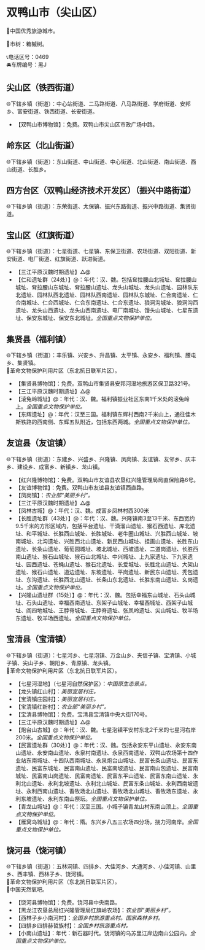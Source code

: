 # 双鸭山市（尖山区）  
🏅中国优秀旅游城市。   
  
🌳市树：糖槭树。    
  
📞电话区号：0469  
🚘车牌编号：黑J  

## 尖山区（铁西街道）  
🌐下辖乡镇（街道）：中心站街道、二马路街道、八马路街道、学府街道、安邦乡、富安街道、铁西街道、长安街道。   
  
* 【双鸭山市博物馆】：免费。双鸭山市尖山区市政广场中路。   

## 岭东区（北山街道）  
🌐下辖乡镇（街道）：东山街道、中山街道、中心街道、北山街道、南山街道、西山街道、长胜乡。    

## 四方台区（双鸭山经济技术开发区）（振兴中路街道）  
🌐下辖乡镇（街道）：东荣街道、太保镇、振兴东路街道、振兴中路街道、集贤街道。    

## 宝山区（红旗街道）  
🌐下辖乡镇（街道）：七星街道、七星镇、东保卫街道、农场街道、双阳街道、新安街道、电厂街道、红旗街道、跃进街道。    
  
* 【三江平原汉魏时期遗址】△@  
* 【仁和遗址群（24处）】@：年代：汉、魏。包括耷拉腰山北城址、耷拉腰山城址、耷拉腰山东城址、耷拉腰山遗址、龙头山城址、龙头山遗址、园林队东北遗址、园林队西北遗址、园林队西南遗址、园林队东城址、仁合南遗址、仁合南城址、仁合西城址、仁合东南遗址、仁合东遗址、狼洞沟城址、狼洞沟西遗址、龙头山西遗址、龙头山西南遗址、电厂南城址、馒头山城址、七星东遗址、保安东城址、保安东北城址。*全国重点文物保护单位。*  
  
## 集贤县（福利镇）  
🌐下辖乡镇（街道）：丰乐镇、兴安乡、升昌镇、太平镇、永安乡、福利镇、腰屯乡、集贤镇。    
🚩革命文物保护利用片区（东北抗日联军片区）。   
  
* 【集贤县博物馆】：免费。双鸭山市集贤县安邦河湿地旅游区保卫路321号。   
* 【三江平原汉魏时期遗址】△@  
* 【滚兔岭城址】@：年代：汉、魏。福利镇振业社区东南1千米处的滚兔岭上。*全国重点文物保护单位。*  
* 【东辉遗址】@：年代：汉至三国。福利镇东辉村西南2千米山上，通往佳木斯铁路的西南侧、东辉五队附近，包括东西两城。*全国重点文物保护单位。*  
  
## 友谊县（友谊镇）  
🌐下辖乡镇（街道）：东建乡、兴盛乡、兴隆镇、凤岗镇、友谊镇、友邻乡、庆丰乡、建设乡、成富乡、新镇乡、龙山镇。   
  
* 【红兴隆博物馆】：免费。双鸭山市友谊县农垦红兴隆管理局局直保险路6号。   
* 【友谊博物馆】：免费。双鸭山市友谊县友谊镇西直路。   
* 【凤岗镇】：*农业部“美丽乡村”。*  
* 【三江平原汉魏时期遗址】△@  
* 【凤林古城】@：年代：汉、魏。成富乡凤林村西300米  
* 【长胜遗址群（43处）】@：年代：汉、魏。兴隆镇南3至13千米、东西宽约9.5千米的方形区域内，包括平台遗址、干滴溜山遗址、猴石西遗址、库北遗址、和平城址、长胜西山城址、长胜城址、老牛圈山城址、兴胜西山城址、坡南城址、北沟遗址、兴胜西北山遗址、新民西山城址、挂画山遗址、长胜东山遗址、长条山遗址、葡萄园城址、坡北城址、西坡遗址、二道岗遗址、长胜西南山遗址、猴石山城址、猴石山北城址、中兴城址、上九家遗址、下九家遗址、园西遗址、苍蝇山遗址、猴石北遗址、长爱城址、长胜北山遗址、大架山遗址、猴石山遗址、道边遗址、东坡遗址、平岗遗址、新民东山遗址、秃包遗址、东沟遗址、长胜西北山遗址、长条山东北遗址、长胜东南山遗址、幺岗遗址。*全国重点文物保护单位。*  
* 【兴隆山遗址群（15处）】@：年代：汉、魏。包括幸福东山城址、石头山城址、石头山遗址、幸福西南遗址、东架子山城址、幸福西城址、西架子山城址、阎四地城址、王脖脊城址、王脖脊遗址、张凤岭遗址、尖山城址、牧羊场东遗址、牧羊场西遗址。*全国重点文物保护单位。*  
  
## 宝清县（宝清镇）  
🌐下辖乡镇（街道）：七星河乡、七星泡镇、万金山乡、夹信子镇、宝清镇、小城子镇、尖山子乡、朝阳乡、青原镇、龙头镇。   
🚩革命文物保护利用片区（东北抗日联军片区）。   
  
* 【七星河湿地】（七星河自然保护区）：*中国原生态景点。*  
* 【龙头镇红山村】：*美丽宜居村庄。*  
* 【宝清镇庄园村】：*美丽宜居村庄。*  
* 【宝清镇红新村】：*农业部“美丽乡村”。*  
* 【宝清县博物馆】：免费。宝清县宝清镇中央大街170号。   
* 【三江平原汉魏时期遗址】△@  
* 【炮台山古城】@：年代：汉、魏。七星泡镇平安村东北2千米的七星河右岸200米。*全国重点文物保护单位。*  
* 【民富遗址群（30处）】@：年代：汉、魏。包括永安东平山遗址、永安东南山遗址、永安南山遗址、永泉村南遗址、永泉西南遗址、双鸭山农场第十四作业站东南城址、十四队西南城址、永泉炮台山城址、民富长条山遗址、民富东遗址、民富东城址、民富南山遗址、民富南坡遗址、民富南山包遗址、民富南城址、民富南山岗遗址、民富南遗址、民富东平山遗址、民富东南山遗址、永利北山遗址、永利北坡遗址、永利北山城址、民富东条山城址、永利西南坡遗址、永利西南山遗址、畜牧场北山遗址、畜牧场北山城址、畜牧场东遗址、永利东坡遗址、永利东南山祭坛。*全国重点文物保护单位。*  
* 【青龙山城址】@：年代：汉至三国。小城子镇青龙山村东南山顶上。*全国重点文物保护单位。*  
* 【雁窝岛城址】@：年代：隋。东兴乡八五三农场四分场，挠力河南岸。*全国重点文物保护单位。*  

## 饶河县（饶河镇）  
🌐下辖乡镇（街道）：五林洞镇、四排乡、大佳河乡、大通河乡、小佳河镇、山里乡、西丰镇、西林子乡、饶河镇。    
🚩革命文物保护利用片区（东北抗日联军片区）。   
🚩中国天然氧吧。   
  
* 【饶河县博物馆】：免费。饶河县中央南路。   
* 【黑龙江农垦总局红兴隆管理局红旗岭农场】：*农业部“美丽乡村”。*  
* 【西林子乡小南河村】：*全国乡村旅游重点村。国家森林乡村。*  
* 【四排乡四排赫哲族村】：*全国乡村旅游重点村。*  
* 【小南山遗址】：年代：新石器时代。饶河镇的乌苏里江岸边南山公园内。*全国重点文物保护单位。*  